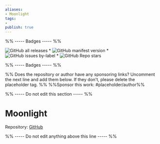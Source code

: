 ```yaml
---
aliases:
- Moonlight
tags: 
- 
publish: true
---
```


%% ----- Badges ----- %%

![GitHub all releases](https://img.shields.io/github/downloads/kartik-karz/moonlight-obsidian/total?color=573E7A&logo=github&style=for-the-badge) * ![GitHub manifest version](https://img.shields.io/github/manifest-json/v/kartik-karz/moonlight-obsidian?color=573E7A&logo=github&style=for-the-badge) * ![GitHub issues by-label](https://img.shields.io/github/issues/kartik-karz/moonlight-obsidian/help%20wanted?color=573E7A&logo=github&style=for-the-badge) * ![GitHub Repo stars](https://img.shields.io/github/stars/kartik-karz/moonlight-obsidian?color=573E7A&logo=github&style=for-the-badge)

%% ----- Badges ----- %%

%% Does the repository or author have any sponsoring links? Uncomment the next line and add them below. If they don't, please delete the placeholder tag. %%
%%Sponsor this work: #placeholder/author%%

%% ----- Do not edit this section ----- %%

# Moonlight

Repository: [GitHub](https://github.com/kartik-karz/moonlight-obsidian)



%% ----- Do not edit anything above this line ----- %% 
